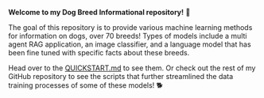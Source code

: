 **Welcome to my Dog Breed Informational repository!** 🐶

The goal of this repository is to provide various machine learning methods for information on dogs, over 70 breeds! Types of models include a multi agent RAG application, an image classifier, and a language model that has been fine tuned with specific facts about these breeds.

Head over to the [QUICKSTART.md](https://github.com/chrismontes22/Dog-Classification/blob/main/QUICKSTART.md) to see them. Or check out the rest of my GitHub repository to see the scripts that further streamlined the data training processes of some of these models! 🐕